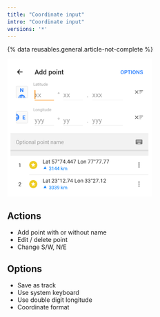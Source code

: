 ```yaml
---
title: "Coordinate input"
intro: "Coordinate input"
versions: '*'
---
```


{% data reusables.general.article-not-complete %}

![Coordinate input Actions Android](/assets/images/personal/tracks/coordinate_input_android.png) 

## Actions
- Add point with or without name
- Edit / delete point
- Change S/W, N/E

## Options
- Save as track
- Use system keyboard
- Use double digit longitude
- Coordinate format

